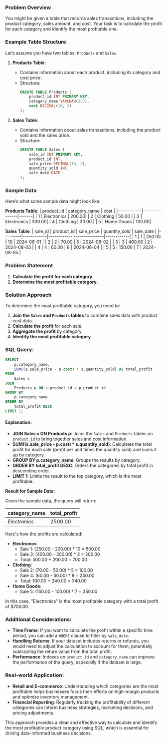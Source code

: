 ### Problem Overview

You might be given a table that records sales transactions, including the product category, sales amount, and cost. Your task is to calculate the profit for each category and identify the most profitable one.

### Example Table Structure

Let’s assume you have two tables: `Products` and `Sales`.

1. **Products Table**:
    - Contains information about each product, including its category and cost price.
    - Structure:
      ```sql
      CREATE TABLE Products (
          product_id INT PRIMARY KEY,
          category_name VARCHAR(255),
          cost DECIMAL(10, 2)
      );
      ```

2. **Sales Table**:
    - Contains information about sales transactions, including the product sold and the sales price.
    - Structure:
      ```sql
      CREATE TABLE Sales (
          sale_id INT PRIMARY KEY,
          product_id INT,
          sale_price DECIMAL(10, 2),
          quantity_sold INT,
          sale_date DATE
      );
      ```

### Sample Data

Here’s what some sample data might look like:

**Products Table**:
| product_id | category_name | cost  |
|------------|---------------|-------|
| 1          | Electronics   | 200.00|
| 2          | Clothing      | 50.00 |
| 3          | Electronics   | 300.00|
| 4          | Clothing      | 30.00 |
| 5          | Home Goods    | 100.00|

**Sales Table**:
| sale_id | product_id | sale_price | quantity_sold | sale_date  |
|---------|------------|------------|---------------|------------|
| 1       | 1          | 250.00     | 10            | 2024-08-01 |
| 2       | 2          | 70.00      | 5             | 2024-08-02 |
| 3       | 3          | 400.00     | 2             | 2024-08-03 |
| 4       | 4          | 60.00      | 8             | 2024-08-04 |
| 5       | 5          | 150.00     | 7             | 2024-08-05 |

### Problem Statement

1. **Calculate the profit for each category.**
2. **Determine the most profitable category.**

### Solution Approach

To determine the most profitable category, you need to:

1. **Join the `Sales` and `Products` tables** to combine sales data with product cost data.
2. **Calculate the profit** for each sale.
3. **Aggregate the profit** by category.
4. **Identify the most profitable category**.

### SQL Query:

```sql
SELECT
    p.category_name,
    SUM((s.sale_price - p.cost) * s.quantity_sold) AS total_profit
FROM
    Sales s
JOIN
    Products p ON s.product_id = p.product_id
GROUP BY
    p.category_name
ORDER BY
    total_profit DESC
LIMIT 1;
```

#### Explanation:

- **JOIN Sales s ON Products p**: Joins the `Sales` and `Products` tables on `product_id` to bring together sales and cost information.
- **SUM((s.sale_price - p.cost) * s.quantity_sold)**: Calculates the total profit for each sale (profit per unit times the quantity sold) and sums it up by category.
- **GROUP BY p.category_name**: Groups the results by category.
- **ORDER BY total_profit DESC**: Orders the categories by total profit in descending order.
- **LIMIT 1**: Limits the result to the top category, which is the most profitable.

**Result for Sample Data**:

Given the sample data, the query will return:

| category_name | total_profit |
|---------------|--------------|
| Electronics   | 2500.00      |

Here's how the profits are calculated:

- **Electronics**: 
  - Sale 1: (250.00 - 200.00) * 10 = 500.00
  - Sale 3: (400.00 - 300.00) * 2 = 200.00
  - Total: 500.00 + 200.00 = 700.00
- **Clothing**:
  - Sale 2: (70.00 - 50.00) * 5 = 100.00
  - Sale 4: (60.00 - 30.00) * 8 = 240.00
  - Total: 100.00 + 240.00 = 340.00
- **Home Goods**:
  - Sale 5: (150.00 - 100.00) * 7 = 350.00

In this case, "Electronics" is the most profitable category with a total profit of $700.00.

### Additional Considerations:

- **Time Frame**: If you want to calculate the profit within a specific time period, you can add a `WHERE` clause to filter by `sale_date`.
- **Handling Returns**: If your dataset includes returns or refunds, you would need to adjust the calculation to account for them, potentially subtracting the return value from the total profit.
- **Performance**: Indexes on `product_id` and `category_name` can improve the performance of the query, especially if the dataset is large.

### Real-world Application:

- **Retail and E-commerce**: Understanding which categories are the most profitable helps businesses focus their efforts on high-margin products and optimize inventory management.
- **Financial Reporting**: Regularly tracking the profitability of different categories can inform business strategies, marketing decisions, and pricing adjustments.

This approach provides a clear and effective way to calculate and identify the most profitable product category using SQL, which is essential for driving data-informed business decisions.